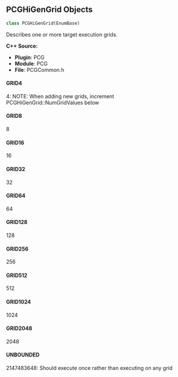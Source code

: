 ## PCGHiGenGrid Objects

```python
class PCGHiGenGrid(EnumBase)
```

Describes one or more target execution grids.

**C++ Source:**

- **Plugin**: PCG
- **Module**: PCG
- **File**: PCGCommon.h

<a id="unreal.PCGHiGenGrid.GRID4"></a>

#### GRID4

4: NOTE: When adding new grids, increment PCGHiGenGrid::NumGridValues below

<a id="unreal.PCGHiGenGrid.GRID8"></a>

#### GRID8

8

<a id="unreal.PCGHiGenGrid.GRID16"></a>

#### GRID16

16

<a id="unreal.PCGHiGenGrid.GRID32"></a>

#### GRID32

32

<a id="unreal.PCGHiGenGrid.GRID64"></a>

#### GRID64

64

<a id="unreal.PCGHiGenGrid.GRID128"></a>

#### GRID128

128

<a id="unreal.PCGHiGenGrid.GRID256"></a>

#### GRID256

256

<a id="unreal.PCGHiGenGrid.GRID512"></a>

#### GRID512

512

<a id="unreal.PCGHiGenGrid.GRID1024"></a>

#### GRID1024

1024

<a id="unreal.PCGHiGenGrid.GRID2048"></a>

#### GRID2048

2048

<a id="unreal.PCGHiGenGrid.UNBOUNDED"></a>

#### UNBOUNDED

2147483648: Should execute once rather than executing on any grid

<a id="unreal.PCGMetadataMakeRotatorOp"></a>